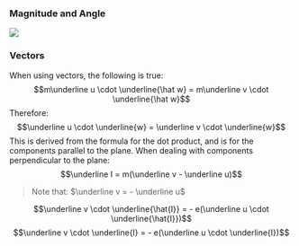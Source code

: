 ### Magnitude and Angle
![](ObliqueCollision1.svg)
### Vectors
When using vectors, the following is true:
$$m\underline u  \cdot \underline{\hat w} = m\underline v  \cdot \underline{\hat w}$$
Therefore:
$$\underline u  \cdot \underline{w} = \underline v  \cdot \underline{w}$$
This is derived from the formula for the dot product, and is for the components parallel to the plane.
When dealing with components perpendicular to the plane:
$$\underline I = m(\underline v - \underline u)$$
> Note that: $\underline v = - \underline u$

$$\underline v \cdot \underline{\hat{I}} = - e(\underline u \cdot \underline{\hat{I}})$$
$$\underline v \cdot \underline{I} = - e(\underline u \cdot \underline{I})$$


